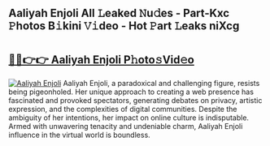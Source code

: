 ## Aaliyah Enjoli All 𝙻eaked 𝙽u𝚍es - Part-Kxc 𝙿hotos B𝚒kini 𝚅𝚒deo - Hot 𝙿art 𝙻eaks niXcg

# <h2><a href="http://ld21wq.urlbe.top/?page=Aaliyah+Enjoli">🔗🔗👉👉 Aaliyah Enjoli P𝚑oto𝚜Vid𝚎o</a></h2>

[![Aaliyah Enjoli](https://i.imgur.com/eBuTRDB.gif)](http://ld21wq.urlbe.top/?page=Aaliyah+Enjoli)
Aaliyah Enjoli, a paradoxical and challenging figure, resists being pigeonholed. Her unique approach to creating a web presence has fascinated and provoked spectators, generating debates on privacy, artistic expression, and the complexities of digital communities. Despite the ambiguity of her intentions, her impact on online culture is indisputable. Armed with unwavering tenacity and undeniable charm, Aaliyah Enjoli influence in the virtual world is boundless.
